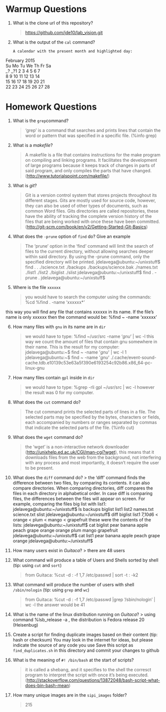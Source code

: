 # Warmup Questions

1.  What is the clone url of this repository?
    >   https://github.com/jde10/lab_vision.git

2.  What is the output of the ``cal`` command?

        A calendar with the present month and highlighted day:
February 2015      
Su Mo Tu We Th Fr Sa  
_? _?1  2  3  4  5  6  7  
 8  9 10 11 12 13 14  
15 16 17 18 19 20 21  
22 23 24 25 26 27 28

# Homework Questions

1.  What is the ``grep``command?
    >   ‘grep’ is a command that searches and prints lines that contain the word or pattern that was specified in a specific file. (%info grep)

2.  What is a *makefile*?
    >   A makefile is a file that contains instructions for the make program on compiling and linking programs. It facilitates the development of large programs because it keeps track of changes in parts of said program, and only compiles the parts that have changed. (http://www.tutorialspoint.com/makefile/)

3.  What is *git*?
    >   Git is a version control system that stores projects throughout its different stages. Gits are mostly used for source code, however, they can also be used of other types of documents, such as common Word files. Gits directories are called repositories, these have the ability of tracking the complete version history of the files that are being worked with once these have been committed. (http://git-scm.com/book/en/v2/Getting-Started-Git-Basics)

4.  What does the ``-prune`` option of ``find`` do? Give an example
    >   The ‘prune’ option in the ‘find’ command will limit the search of files to the current directory, without allowing searches deeper within said directory. By using the -prune command, only the specified directory will be printed.
jdelavega@ubuntu:~/unixstuff$ find .
.
./science.txt
./backups
./backups/science.bak
./names.txt
./list1
./list2
./biglist
./slist
jdelavega@ubuntu:~/unixstuff$ find . -prune
.
jdelavega@ubuntu:~/unixstuff$


5.  Where is the file ``xxxxxx``
    >   you would have to search the computer using the commands:
%cd
%find . -name ‘xxxxxx*’

this way you will find any file that contains xxxxxx in its name. If the file’s name is only xxxxxx then the command would be:
%find ~ -name ‘xxxxxx’


6.  How many files with ``gnu`` in its name are in ``dir``
    >   we would have to type:
%find ~/usr/src -name ‘*gnu*’ | wc -l
this way we count the amount of files that contain gnu somewhere in their name. This is the result for my computer:
jdelavega@ubuntu:~$ find ~ -name '*gnu*' | wc -l
1
jdelavega@ubuntu:~$ find ~ -name '*gnu*'
./.cache/event-sound-cache.tdb.e10139c53e63a5f390e6193254c92b86.x86_64-pc-linux-gnu

7.  How many files contain ``gpl`` inside in ``dir``
    >   we would have to type:
%grep -rli gpl ~/usr/src | wc -l
however the result was 0 for my computer.

8.  What does the ``cut`` command do?
    >   The cut command prints the selected parts of lines in a file. The selected parts may be specified by the bytes, characters or fields, each accompanied by numbers or ranges separated by commas that indicate the selected parts of the file. (%info cut)

9.  What does the ``wget`` command do?
    >   the ‘wget’ is a non-interactive network downloader (http://unixhelp.ed.ac.uk/CGI/man-cgi?wget), this means that it downloads files from the web from the background, not interfering with any process and most importantly, it doesn’t require the user to be present.

10.  What does the ``diff`` command do?
    >   the ‘diff’ command finds the difference between two files, by comparing its contents. it can also compare directories. When comparing directories, diff compares the files in each directory in alphabetical order. In case diff is comparing files, the differences between the files will appear on screen. For example, comparing the files big list with list1: 
jdelavega@ubuntu:~/unixstuff$ ls
backups  biglist  list1  list2  names.txt  science.txt  slist
jdelavega@ubuntu:~/unixstuff$ diff biglist list1
7,10d6
< orange
< plum
< mango
< grapefruit
these were the contents of the lists:
jdelavega@ubuntu:~/unixstuff$ cat biglist
pear
banana
apple
peach
grape
orange
orange
plum
mango
grapefruit
jdelavega@ubuntu:~/unixstuff$ cat list1
pear
banana
apple
peach
grape
orange
jdelavega@ubuntu:~/unixstuff$ 

11.  How many users exist in *Guitaca*?
    >   there are 48 users

12. What command will produce a table of Users and Shells sorted by shell (tip: using ``cut`` and ``sort``)
    >   from Guitaca:
%cut -d : -f 1,7 /etc/passwd | sort -t : -k2

13. What command will produce the number of users with shell ``/sbin/nologin`` (tip: using ``grep`` and ``wc``)
    >   from Guitaca:
%cut -d : -f 1,7 /etc/passwd |grep ’/sbin/nologin’ | wc -l
the answer would be 41

14.  What is the name of the linux distribution running on *Guitaca*?
    >   using command %lsb_release -a , the distribution is Fedora release 20 (Heisenbug)

15. Create a script for finding duplicate images based on their content (tip: hash or checksum)
    You may look in the internet for ideas, but please indicate the source of any code you use
    Save this script as ``find_duplicates.sh`` in this directory and commit your changes to github

16. What is the meaning of ``#! /bin/bash`` at the start of scripts?
    >   it is called a shebang, and it specifies to the shell the corresct program to interpret the script with once it’s being executed. (http://stackoverflow.com/questions/13872048/bash-script-what-does-bin-bash-mean)

17. How many unique images are in the ``sipi_images`` folder?
    >   215
    
